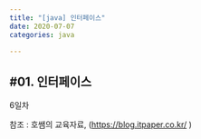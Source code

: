 ```yaml
---
title: "[java] 인터페이스"
date: 2020-07-07
categories: java

---
```



## #01. 인터페이스

6일차

참조 : 호쌤의 교육자료, (<https://blog.itpaper.co.kr/> )